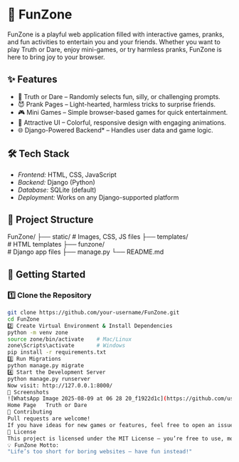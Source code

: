 # 🎯 FunZone

FunZone is a playful web application filled with interactive games, pranks, and fun activities to entertain you and your friends. Whether you want to play Truth or Dare, enjoy mini-games, or try harmless pranks, FunZone is here to bring joy to your browser.
## ✨ Features
- 🎲 Truth or Dare – Randomly selects fun, silly, or challenging prompts.
- 😈 Prank Pages – Light-hearted, harmless tricks to surprise friends.
- 🎮 Mini Games – Simple browser-based games for quick entertainment.
- 🎨 Attractive UI – Colorful, responsive design with engaging animations.
- 🌐 Django-Powered Backend* – Handles user data and game logic.
## 🛠 Tech Stack
- *Frontend:* HTML, CSS, JavaScript  
- *Backend:* Django (Python)  
- *Database:* SQLite (default)  
- *Deployment:* Works on any Django-supported platform
## 📂 Project Structure

FunZone/ ├── static/        # Images, CSS, JS files ├── templates/     
                            # HTML templates ├── funzone/       
                            # Django app files ├── manage.py └── README.md


## 🚀 Getting Started
### 1️⃣ Clone the Repository
```bash
git clone https://github.com/your-username/FunZone.git
cd FunZone
2️⃣ Create Virtual Environment & Install Dependencies
python -m venv zone
source zone/bin/activate    # Mac/Linux
zone\Scripts\activate       # Windows
pip install -r requirements.txt
3️⃣ Run Migrations
python manage.py migrate
4️⃣ Start the Development Server
python manage.py runserver
Now visit: http://127.0.0.1:8000/
🌟 Screenshots
![WhatsApp Image 2025-08-09 at 06 28 20_f1922d1c](https://github.com/user-attachments/assets/9feeb941-4e2b-4915-8ad6-8f8edad1872c)
Home Page	Truth or Dare
🤝 Contributing
Pull requests are welcome!
If you have ideas for new games or features, feel free to open an issue.
📜 License
This project is licensed under the MIT License – you’re free to use, modify, and share.
💡 FunZone Motto:
"Life’s too short for boring websites – have fun instead!"
